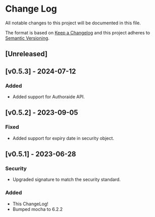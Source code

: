 # Change Log

All notable changes to this project will be documented in this file.

The format is based on [Keep a Changelog](http://keepachangelog.com/en/1.0.0/)
and this project adheres to [Semantic Versioning](http://semver.org/spec/v2.0.0.html).

## [Unreleased]

## [v0.5.3] - 2024-07-12
### Added
- Added support for Authoraide API.

## [v0.5.2] - 2023-09-05
### Fixed
- Added support for expiry date in security object.

## [v0.5.1] - 2023-06-28
### Security
- Upgraded signature to match the security standard.

### Added
- This ChangeLog!
- Bumped mocha to 6.2.2
